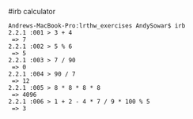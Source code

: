 #irb calculator    
    
    Andrews-MacBook-Pro:lrthw_exercises AndySowar$ irb
    2.2.1 :001 > 3 + 4
     => 7
    2.2.1 :002 > 5 % 6
     => 5
    2.2.1 :003 > 7 / 90
     => 0
    2.2.1 :004 > 90 / 7
     => 12
    2.2.1 :005 > 8 * 8 * 8 * 8
     => 4096
    2.2.1 :006 > 1 + 2 - 4 * 7 / 9 * 100 % 5
     => 3
